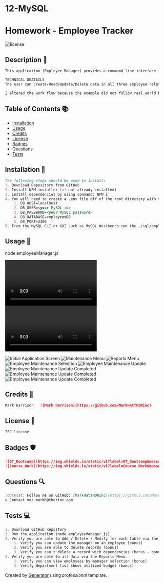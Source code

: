 # 12-MySQL
# Homework - Employee Tracker

![license](https://img.shields.io/badge/license-ISC-blue)

## Description 📰
```md
This application (Employee Manager) provides a command line interface for a user to maintain employee related data.  The user can make selections from two menus: Maintenance Menu and Reports Menu. The Maintenance Menu provides options that allow the user to maintain employee related data. The Reports menu provides options that allow the user to list employee relateed data in tabular format.

TECHNICAL DEATAILS
The user can Create/Read/Update/Delete data in all three employee related tables (Department, Employee, Role). All fields (columns) with the exception of the record id (column: id) can be modified in each table.  Data integrity is enforced, so a user cannot delete a department record if it is used on a role record.  A role record cannot be deleted if it is used on an employee record.

I altered the work flow because the example did not follow real world best practices and had an amateur appearance.
```

## Table of Contents 📚
- [Installation](#installation)
- [Usage](#usage)
- [Credits](#credits)
- [License](#license)
- [Badges](#badges)
- [Questions](#questions)
- [Tests](#tests)

## Installation 🚧
```md
The following steps should be used to install:
1. Download Repository from GitHub
2. Install NPM installer (if not already installed)
3. Install dependencies by using command: NPM i
4. You will need to create a .env file off of the root directory with the following:
    1. DB_HOST=localhost
    2. DB_USER=<your MySQL id>
    3. DB_PASSWORD=<your MySQL password>
    4. DB_DATABASE=employeesDB
    5. DB_PORT=3306
5. From the MySQL CLI or GUI such as MySQL Workbench run the ./sql/employeesSchema.sql and the ./sql/employeesSeeds.sql scripts
```

## Usage 🧮
node employeeManager.js

![Demo Video 1](./Assets/video/EmployeeMangerPart1.mp4)
![Demo Video 2](./Assets/video/EmployeeMangerPart2.mp4)

![Initial Application Screen](./Assets/images/WelcomePage.png)
![Maintenance Menu](./Assets/images/MaintenanceMenu.png)
![Reports Menu](./Assets/images/ReportsMenu.png)
![Employee Maintenance Selection](./Assets/images/EmployeeMaintenanceSelection.png)
![Employee Maintenance Update](./Assets/images/EmployeeMaintenanceUpdate.png)
![Employee Maintenance Update Completed](./Assets/images/EmployeeMaintenanceUpdateCompleted.png)
![Employee Maintenance Update Completed](./Assets/images/EmployeeListManagerSelection.png)
![Employee Maintenance Update Completed](./Assets/images/EmployeeListAllManagers.png)


## Credits 👷
```md
Mark Harrison   ![Mark Harrison](https://github.com/MarkHatTHORinc)
```

## License 📜
```md
ISC license
```

## Badges 🛡️
```md
![GT_Bootcamp](https://img.shields.io/static/v1?label=GT_Bootcamp&message=12-MySQL&color=blue)
![Course_Work](https://img.shields.io/static/v1?label=Course_Work&message=12-Homework&color=blue)
```

## Questions 🔍
```md
:octocat: Follow me on GitHub: [MarkHatTHORinc](https://github.com/MarkHatTHORinc)
✉️ Contact me: markh@thorinc.com
```

## Tests  💻
```md
1. Download GitHub Repostory
2. Run the Application (node employeeManager.js)
3. Verify you are able to Add / Delete / Modify for each table via the Maintenance Menu.
    1. Verify you can update the manager on an employee (bonus)
    2. Verify you are able to delete records (bonus)
    3. Verify you can't delete a record with dependencies (bonus - bonus)
4. Verify you are able to all data via the Reports Menu.
    1. Verify you can view employees by manager selection (bonus)
    2. Verify department list shows utilized budget (bonus)
```

Created by [Generator](_https://github.com/MarkHatTHORinc/09-NodeJS_) using _professional_ template. 